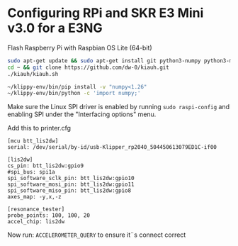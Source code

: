 # Configuring RPi and SKR E3 Mini v3.0 for a E3NG
Flash Raspberry Pi with Raspbian OS Lite (64-bit)

```bash
sudo apt-get update && sudo apt-get install git python3-numpy python3-matplotlib libatlas-base-dev libopenblas-dev -y
cd ~ && git clone https://github.com/dw-0/kiauh.git
./kiauh/kiauh.sh
```


```bash
~/klippy-env/bin/pip install -v "numpy<1.26"
~/klippy-env/bin/python -c 'import numpy;'
```

Make sure the Linux SPI driver is enabled by running `sudo raspi-config` and enabling SPI under the "Interfacing options" menu.

Add this to printer.cfg
```klipper
[mcu btt_lis2dw]
serial: /dev/serial/by-id/usb-Klipper_rp2040_504450613079ED1C-if00

[lis2dw]
cs_pin: btt_lis2dw:gpio9
#spi_bus: spi1a
spi_software_sclk_pin: btt_lis2dw:gpio10
spi_software_mosi_pin: btt_lis2dw:gpio11
spi_software_miso_pin: btt_lis2dw:gpio8
axes_map: -y,x,-z

[resonance_tester]
probe_points: 100, 100, 20
accel_chip: lis2dw
```

Now run: `ACCELEROMETER_QUERY` to ensure it¨s connect correct